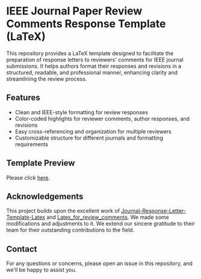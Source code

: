 # IEEE Journal Paper Review Comments Response Template (LaTeX)
This repository provides a LaTeX template designed to facilitate the preparation of response letters to reviewers' comments for IEEE journal submissions. It helps authors format their responses and revisions in a structured, readable, and professional manner, enhancing clarity and streamlining the review process.

## Features

- Clean and IEEE-style formatting for review responses
- Color-coded highlights for reviewer comments, author responses, and revisions
- Easy cross-referencing and organization for multiple reviewers
- Customizable structure for different journals and formatting requirements


## Template Preview
Please click [here](https://github.com/CheeryLeeyy/IEEE-Journal-Paper-Review-Comments-Response-Template/blob/main/review_response.pdf).



## Acknowledgements

This project builds upon the excellent work of [Journal-Response-Letter-Template-Latex](https://github.com/shellywhen/Journal-Response-Letter-Template-Latex) and [Latex_for_review_comments](https://github.com/NeuroDong/Latex_for_review_comments). We made some modifications and adjustments to it. We extend our sincere gratitude to their team for their outstanding contributions to the field.



## Contact

For any questions or concerns, please open an issue in this repository, and we'll be happy to assist you.
